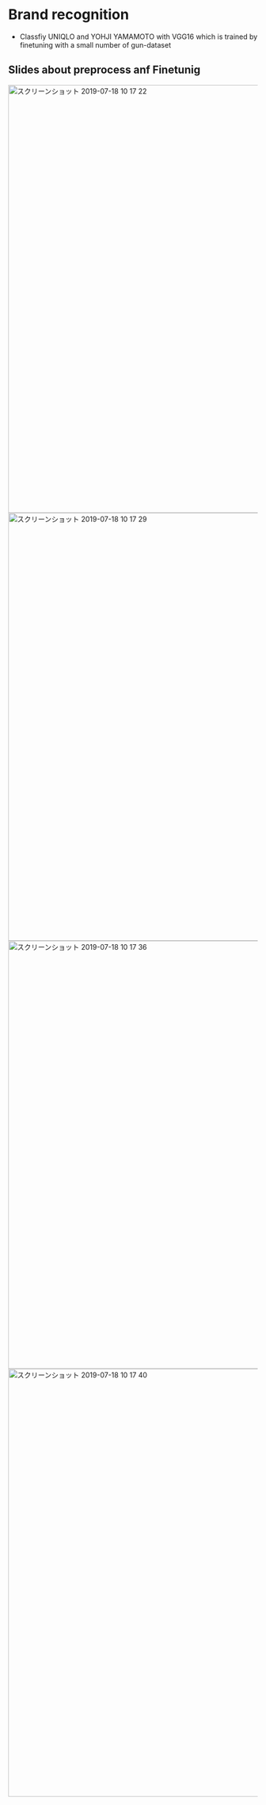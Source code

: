 # Brand recognition
- Classfiy UNIQLO and YOHJI YAMAMOTO with VGG16 which is trained by finetuning with a small number of gun-dataset

## Slides about preprocess anf Finetunig
<img width="863" alt="スクリーンショット 2019-07-18 10 17 22" src="https://user-images.githubusercontent.com/30229356/61422287-fdf46280-a945-11e9-9407-c01fd3cf99ac.png">

<img width="863" alt="スクリーンショット 2019-07-18 10 17 29" src="https://user-images.githubusercontent.com/30229356/61422328-309e5b00-a946-11e9-8a6d-5c5e1462fb72.png">

<img width="863" alt="スクリーンショット 2019-07-18 10 17 36" src="https://user-images.githubusercontent.com/30229356/61422340-414ed100-a946-11e9-81ef-a4d0283c8471.png">

<img width="863" alt="スクリーンショット 2019-07-18 10 17 40" src="https://user-images.githubusercontent.com/30229356/61422359-50ce1a00-a946-11e9-96a2-31e6036deab7.png">

